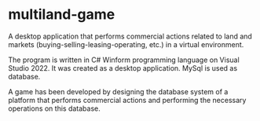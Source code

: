 # multiland-game
A desktop application that performs commercial actions related to land and markets (buying-selling-leasing-operating, etc.) in a virtual environment.

The program is written in C# Winform programming language on Visual Studio 2022.
It was created as a desktop application. MySql is used as database.

A game has been developed by designing the database system of a platform that performs commercial actions and performing the necessary operations on this database.

